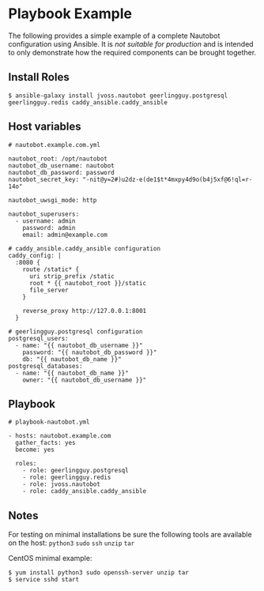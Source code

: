 # Playbook Example

The following provides a simple example of a complete Nautobot configuration using 
Ansible. It is *not suitable for production* and is intended to only demonstrate how
the required components can be brought together.

## Install Roles

    $ ansible-galaxy install jvoss.nautobot geerlingguy.postgresql geerlingguy.redis caddy_ansible.caddy_ansible

## Host variables

    # nautobot.example.com.yml

    nautobot_root: /opt/nautobot
    nautobot_db_username: nautobot
    nautobot_db_password: password
    nautobot_secret_key: "-nit@y=2#)u2dz-e(de1$t*4mxpy4d9o(b4j5xf@6!ql=r-14o"

    nautobot_uwsgi_mode: http

    nautobot_superusers:        
      - username: admin
        password: admin
        email: admin@example.com

    # caddy_ansible.caddy_ansible configuration
    caddy_config: |
      :8080 {
        route /static* {
          uri strip_prefix /static
          root * {{ nautobot_root }}/static
          file_server
        }

        reverse_proxy http://127.0.0.1:8001
      }

    # geerlingguy.postgresql configuration
    postgresql_users:
      - name: "{{ nautobot_db_username }}"
        password: "{{ nautobot_db_password }}"
        db: "{{ nautobot_db_name }}"
    postgresql_databases:
      - name: "{{ nautobot_db_name }}"
        owner: "{{ nautobot_db_username }}"

## Playbook

    # playbook-nautobot.yml

    - hosts: nautobot.example.com
      gather_facts: yes
      become: yes

      roles:
        - role: geerlingguy.postgresql
        - role: geerlingguy.redis
        - role: jvoss.nautobot
        - role: caddy_ansible.caddy_ansible

## Notes

For testing on minimal installations be sure the following tools are available on the
host: `python3` `sudo` `ssh` `unzip` `tar`

CentOS minimal example:

    $ yum install python3 sudo openssh-server unzip tar
    $ service sshd start
